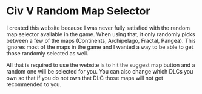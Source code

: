 # Civ V Random Map Selector

I created this website because I was never fully satisfied with the random map selector available in the game. When using that, it only randomly picks between a few of the maps (Continents, Archipelago, Fractal, Pangea). This ignores most of the maps in the game and I wanted a way to be able to get those randomly selected as well.

All that is required to use the website is to hit the suggest map button and a random one will be selected for you. You can also change which DLCs you own so that if you do not own that DLC those maps will not get recommended to you.
